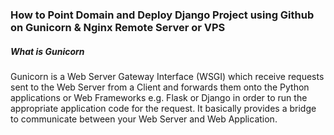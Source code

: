 <h3>How to Point Domain and Deploy Django Project using Github on Gunicorn & Nginx Remote Server or VPS</h3>
<h5>What is Gunicorn</h5>
<p>Gunicorn is a Web Server Gateway Interface (WSGI) which receive requests sent to the Web Server from a Client and forwards them onto the Python applications or Web Frameworks e.g. Flask or Django in order to run the appropriate application code for the request. It basically provides a bridge to communicate between your Web Server and Web Application.</p>
